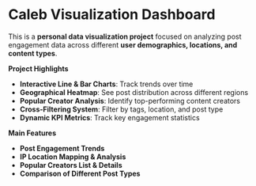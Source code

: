 # Caleb Visualization Dashboard

This is a **personal data visualization project** focused on analyzing post engagement data across different **user demographics, locations, and content types**.

 **Project Highlights**
- **Interactive Line & Bar Charts**: Track trends over time
- **Geographical Heatmap**: See post distribution across different regions
- **Popular Creator Analysis**: Identify top-performing content creators
- **Cross-Filtering System**: Filter by tags, location, and post type
- **Dynamic KPI Metrics**: Track key engagement statistics

 **Main Features**
- **Post Engagement Trends**
- **IP Location Mapping & Analysis**
- **Popular Creators List & Details**
- **Comparison of Different Post Types**
